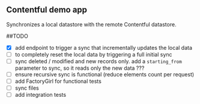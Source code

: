## Contentful demo app

Synchronizes a local datastore with the remote Contentful datastore.

##TODO
- [X] add endpoint to trigger a sync that incrementally updates the local data
- [ ] to completely reset the local data by triggering a full initial sync
- [ ] sync deleted / modified and new records only. add a `starting_from` parameter to sync, so it reads only the new data ???
- [ ] ensure recursive sync is functional (reduce elements count per request)
- [ ] add FactoryGirl for functional tests
- [ ] sync files
- [ ] add integration tests
